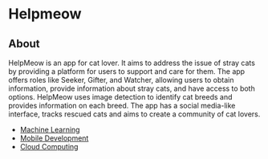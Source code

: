 # Helpmeow

## About
HelpMeow is an app for cat lover. It aims to address the issue of stray cats by providing a platform for users to support and care for them. The app offers roles like Seeker, Gifter, and Watcher, allowing users to obtain information, provide information about stray cats, and have access to both options. HelpMeow uses image detection to identify cat breeds and provides information on each breed. The app has a social media-like interface, tracks rescued cats and aims to create a community of cat lovers.

* [Machine Learning](https://github.com/desrinaH/helpmeow/tree/ML)
* [Mobile Development](https://github.com/desrinaH/helpmeow/tree/mobile-dev)
* [Cloud Computing](https://github.com/desrinaH/helpmeow/tree/backend)
